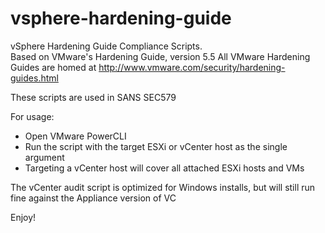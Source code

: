 # vsphere-hardening-guide
vSphere Hardening Guide Compliance Scripts.  
Based on VMware's Hardening Guide, version 5.5
All VMware Hardening Guides are homed at http://www.vmware.com/security/hardening-guides.html

These scripts are used in SANS SEC579

For usage:
- Open VMware PowerCLI
- Run the script with the target ESXi or vCenter host as the single argument
- Targeting a vCenter host will cover all attached ESXi hosts and VMs

The vCenter audit script is optimized for Windows installs, but will still run fine against the Appliance version of VC

Enjoy!
